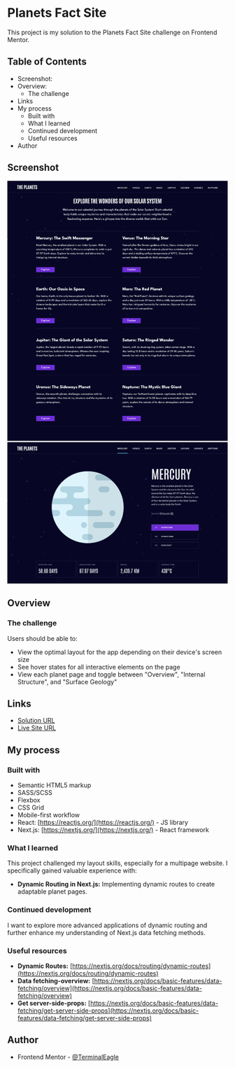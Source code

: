 # Planets Fact Site 

This project is my solution to the Planets Fact Site challenge on Frontend Mentor. 

## Table of Contents

- Screenshot:
- Overview: 
    - The challenge
- Links
- My process
    - Built with
    - What I learned
    - Continued development
    - Useful resources
- Author

## Screenshot

![](./screenshots/homepage.png)
![](./screenshots/planet-page.png)


## Overview

### The challenge

Users should be able to:

- View the optimal layout for the app depending on their device's screen size
- See hover states for all interactive elements on the page
- View each planet page and toggle between "Overview", "Internal Structure", and "Surface Geology"

## Links

- [Solution URL](https://github.com/TerminalEagle/planets-fact-site)
- [Live Site URL](https://planets-fact-site-website.netlify.app/mercury)

## My process

### Built with

* Semantic HTML5 markup
* SASS/SCSS
* Flexbox
* CSS Grid
* Mobile-first workflow
* React: [https://reactjs.org/](https://reactjs.org/) - JS library
* Next.js: [https://nextjs.org/](https://nextjs.org/) - React framework

### What I learned

This project challenged my layout skills, especially for a multipage website. I specifically gained valuable experience with:

* **Dynamic Routing in Next.js:**  Implementing dynamic routes to create adaptable planet pages.

### Continued development

I want to explore more advanced applications of dynamic routing and further enhance my understanding of  Next.js data fetching methods.

### Useful resources

* **Dynamic Routes:** [https://nextjs.org/docs/routing/dynamic-routes](https://nextjs.org/docs/routing/dynamic-routes)
* **Data fetching-overview:** [https://nextjs.org/docs/basic-features/data-fetching/overview](https://nextjs.org/docs/basic-features/data-fetching/overview)
* **Get server-side-props:**  [https://nextjs.org/docs/basic-features/data-fetching/get-server-side-props](https://nextjs.org/docs/basic-features/data-fetching/get-server-side-props)


## Author

- Frontend Mentor - [@TerminalEagle](https://www.frontendmentor.io/profile/TerminalEagle) 

